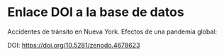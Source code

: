# Enlace DOI a la base de datos

Accidentes de tránsito en Nueva York. Efectos de una pandemia global:

DOI: https://doi.org/10.5281/zenodo.4678623 

